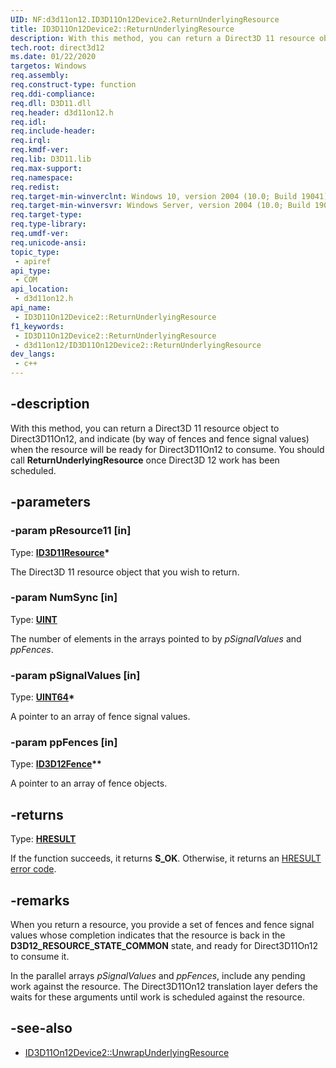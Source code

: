 ```yaml
---
UID: NF:d3d11on12.ID3D11On12Device2.ReturnUnderlyingResource
title: ID3D11On12Device2::ReturnUnderlyingResource
description: With this method, you can return a Direct3D 11 resource object to Direct3D11On12, and indicate when the resource will be ready to consume.
tech.root: direct3d12
ms.date: 01/22/2020
targetos: Windows
req.assembly: 
req.construct-type: function
req.ddi-compliance: 
req.dll: D3D11.dll
req.header: d3d11on12.h
req.idl: 
req.include-header: 
req.irql: 
req.kmdf-ver: 
req.lib: D3D11.lib
req.max-support: 
req.namespace: 
req.redist: 
req.target-min-winverclnt: Windows 10, version 2004 (10.0; Build 19041)
req.target-min-winversvr: Windows Server, version 2004 (10.0; Build 19041)
req.target-type: 
req.type-library: 
req.umdf-ver: 
req.unicode-ansi: 
topic_type:
 - apiref
api_type:
 - COM
api_location:
 - d3d11on12.h
api_name:
 - ID3D11On12Device2::ReturnUnderlyingResource
f1_keywords:
 - ID3D11On12Device2::ReturnUnderlyingResource
 - d3d11on12/ID3D11On12Device2::ReturnUnderlyingResource
dev_langs:
 - c++
---
```


## -description

With this method, you can return a Direct3D 11 resource object to Direct3D11On12, and indicate (by way of fences and fence signal values) when the resource will be ready for Direct3D11On12 to consume. You should call **ReturnUnderlyingResource** once Direct3D 12 work has been scheduled.

## -parameters

### -param pResource11 [in]

Type: **[ID3D11Resource](/windows/win32/api/d3d11/nn-d3d11-id3d11resource)\***

The Direct3D 11 resource object that you wish to return.

### -param NumSync [in]

Type: **[UINT](/windows/win32/winprog/windows-data-types)**

The number of elements in the arrays pointed to by *pSignalValues* and *ppFences*.

### -param pSignalValues [in]

Type: **[UINT64](/windows/win32/winprog/windows-data-types)\***

A pointer to an array of fence signal values.

### -param ppFences [in]

Type: **[ID3D12Fence](/windows/win32/api/d3d12/nn-d3d12-id3d12fence)\*\***

A pointer to an array of fence objects.

## -returns

Type: **[HRESULT](/windows/desktop/com/structure-of-com-error-codes)**

If the function succeeds, it returns **S_OK**. Otherwise, it returns an [HRESULT](/windows/desktop/com/structure-of-com-error-codes) [error code](/windows/desktop/com/com-error-codes-10).

## -remarks

When you return a resource, you provide a set of fences and fence signal values whose completion indicates that the resource is back in the **D3D12_RESOURCE_STATE_COMMON** state, and ready for Direct3D11On12 to consume it.

In the parallel arrays *pSignalValues* and *ppFences*, include any pending work against the resource. The Direct3D11On12 translation layer defers the waits for these arguments until work is scheduled against the resource.

## -see-also

* [ID3D11On12Device2::UnwrapUnderlyingResource](nf-d3d11on12-id3d11on12device2-unwrapunderlyingresource.md)


